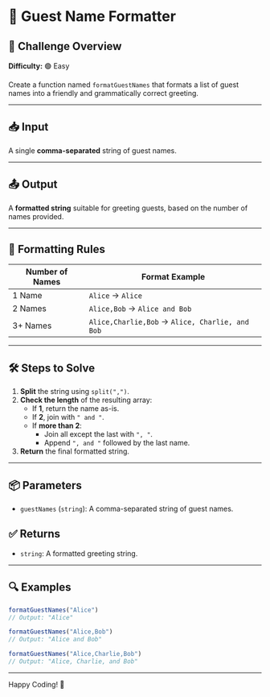 # 🎉 Guest Name Formatter

## 📝 Challenge Overview

**Difficulty:** 🟢 Easy

Create a function named `formatGuestNames` that formats a list of guest names into a friendly and grammatically correct greeting.

---

## 📥 Input

A single **comma-separated** string of guest names.

---

## 📤 Output

A **formatted string** suitable for greeting guests, based on the number of names provided.

---

## 🧠 Formatting Rules

| Number of Names | Format Example |
|-----------------|----------------|
| 1 Name          | `Alice` → `Alice` |
| 2 Names         | `Alice,Bob` → `Alice and Bob` |
| 3+ Names        | `Alice,Charlie,Bob` → `Alice, Charlie, and Bob` |

---

## 🛠️ Steps to Solve

1. **Split** the string using `split(",")`.
2. **Check the length** of the resulting array:
   - If **1**, return the name as-is.
   - If **2**, join with `" and "`.
   - If **more than 2**:
     - Join all except the last with `", "`.
     - Append `", and "` followed by the last name.
3. **Return** the final formatted string.

---

## 📦 Parameters

- `guestNames` (`string`): A comma-separated string of guest names.

## ✅ Returns

- `string`: A formatted greeting string.

---

## 🔍 Examples

```javascript
formatGuestNames("Alice") 
// Output: "Alice"

formatGuestNames("Alice,Bob") 
// Output: "Alice and Bob"

formatGuestNames("Alice,Charlie,Bob") 
// Output: "Alice, Charlie, and Bob"
```

---

Happy Coding! 🎊
